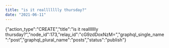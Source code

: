 ```yaml
---
title: "is it reallllllly thursday?"
date: "2021-06-11"
---
```


{"action\_type":"CREATE","title":"is it reallllllly thursday?","node\_id":173,"relay\_id":"cG9zdDoxNzM=","graphql\_single\_name":"post","graphql\_plural\_name":"posts","status":"publish"}
